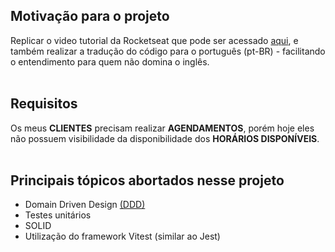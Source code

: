 ## Motivação para o projeto

Replicar o video tutorial da Rocketseat que pode ser acessado [aqui](https://www.youtube.com/watch?v=jBOLRzjEERk&t), e também realizar a tradução do código para o português (pt-BR) - facilitando o entendimento para quem não domina o inglês.
</br>
</br>

## Requisitos

Os meus **CLIENTES** precisam realizar **AGENDAMENTOS**, porém hoje eles não possuem visibilidade da disponibilidade dos **HORÁRIOS DISPONÍVEIS**.
</br>
</br>

## Principais tópicos abortados nesse projeto

- Domain Driven Design [(DDD)](https://fullcycle.com.br/domain-driven-design/)
- Testes unitários
- SOLID
- Utilização do framework Vitest (similar ao Jest)